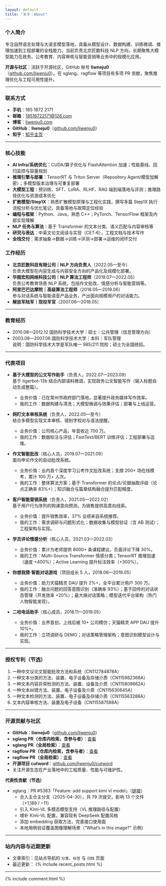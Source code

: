 ```yaml
---
layout: default
title: "关于：About"
---
```


### 个人简介
专注自然语言处理与大语言模型落地，具备从模型设计、数据构建、训练微调、推理加速到工程部署的全栈能力。当前负责北京匠数科技 NLP 方向，长期聚焦大模型能力在政务、公考教育、内容审核与智能营销等业务中的规模化应用。

**开源与社区**：活跃于开源社区，GitHub 账号 **liwneju0**（<a href="https://github.com/liwenju0" target="_blank" rel="noopener">github.com/liwenju0</a>）。在 sglang、ragflow 等项目有多项 PR 贡献，聚焦推理优化与工程可用性提升。

---

### 联系方式
- **手机**：185 1872 2171  
- **邮箱**：18518722171@126.com  
- **博客**：<a href="http://www.liwenju0.com" target="_blank" rel="noopener">liwenju0.com</a>  
- **GitHub**：**liwneju0**（<a href="https://github.com/liwenju0" target="_blank" rel="noopener">github.com/liwenju0</a>）  
- **知乎**：<a href="https://www.zhihu.com/people/li-dan-ran-71" target="_blank" rel="noopener">知乎主页</a>

---

### 核心技能
- **AI Infra/系统优化**：CUDA/算子优化与 FlashAttention 加速；性能基线、回归监控与容量规划  
- **推理引擎与部署**：TensorRT 与 Triton Server（Repository Agent/模型加解密）；多模型版本治理与可重复部署  
- **大模型工程**：预训练、SFT、LoRA、RLHF、RAG 端到端落地与评测；推理路径优化与资源成本优化  
- **扩散模型/Step1X**：熟悉扩散模型原理与工程化实践，撰写多篇 Step1X 执行流程分析与优化笔记，具备落地与故障定位经验  
- **编程与框架**：Python、Java，熟悉 C++；PyTorch、TensorFlow 框架及内部实现理解  
- **NLP 任务与算法**：基于 Transformer 的文本分类、语义匹配与内容审核等  
- **研究与表达**：中英文论文阅读与实现（CET‑6），工程文档与技术写作  
- **全栈交付**：需求抽象→数据→训练→评测→部署→运维的闭环交付



### 工作经历
- **北京匠数科技有限公司｜NLP 方向负责人**（2022.05—至今）  
  负责大模型在内容生成与内容安全方向的产品化及规模化部署。
- **华图宏阳网络科技公司｜NLP 算法工程师**（2019.07—2022.05）  
  负责公考教育场景 NLP 系统，包括作文批改、情感分析与智能营销等。
- **阿里巴巴达摩院｜高级算法工程师**（2018.05—2019.06）  
  参与对话系统与智能语音产品业务，产出面向规模用户的对话能力。
- **解放军陆军｜现役军官**（2007.06—2018.05）

---

### 教育经历
- 2010.08—2012.12 国防科学技术大学｜硕士｜公共管理（信息管理方向）  
- 2003.08—2007.06 国防科学技术大学｜本科｜军队管理  
说明：国防科学技术大学是军队唯一 985/211 院校；硕士为全国统招。

---

### 代表项目
- **基于大模型的公文写作助手**（负责人，2022.07—2023.09）  
  基于 tigerbot-13b 结合内部语料微调，实现政务公文智能写作（输入标题自动生成整篇）。  
  - 业务价值：已在常州市政府部门落地，显著提升政务媒体写作效率。  
  - 我的工作：数据构建与清洗；大模型微调与效果评估；部署与上线运营。

- **网盯文本审核系统**（负责人，2022.05—至今）  
  结合多模型实现文本审核、错别字校对与语法提醒。  
  - 业务价值：公司核心产品，年营收近 700 万。  
  - 我的工作：数据标注与评估；FastText/BERT 训练评估；工程部署与运维。

- **作文智能批改**（核心人员，2019.07—2021.09）  
  面向申论作文的自动批改系统。  
  - 业务价值：业内首个深度学习公考作文批改系统；支撑 200+ 场在线模考，累计 100 万+ 人次。  
  - 我的工作：整体算法方案；基于 Transformer 的论点/论据抽取评级（论点正确率 83%+）；知识融合与篇章结构融合提升匹配精度。

- **客户智能营销系统**（负责人，2021.05—2022.02）  
  基于用户行为序列的购课意向预测，为销售提供高意向线索。  
  - 业务价值：提升销售效率，37% 业绩来自系统推荐。  
  - 我的工作：需求调研与问题形式化；数据收集与模型验证（含 AB 测试）；工程架构与实现。

- **学员评论情感分析**（核心人员，2021.03—2022.03）  
  - 业务价值：累计为老师提供 8000+ 条课程建议，负面评论下降 30%。  
  - 我的工作：Multi-Source Transformer 情感分类；TensorRT 推理加速（速度 +400%）；Active Learning 提升标注效率（+300%）。

- **你想我猜·智能对话游戏**（项目组长 5 人，2018.06—2019.05）  
  - 业务价值：助力天猫精灵 DAU 提升 2%+，全平台累计用户 300 万。  
  - 我的工作：融合问题的回答意图识别（准确率 93%）；基于回传的对话状态管理（开发效率 +20%）；最大熵对话策略；模型迭代平台架构（热门人物智能发现）。

- **二哈电话助手**（核心成员，2018.11—2019.05）  
  - 业务价值：业界首创，上线后被 10+ 公司模仿；天猫精灵 APP DAU 提升 10%+。  
  - 我的工作：立项调研与 DEMO；对话策略管理架构；意图识别模型设计与实现。

---

### 授权专利（节选）
1. 一种中文议论文智能批改方法和系统（CN112784878A）  
2. 一种文本分类的方法、装置、电子设备及存储介质（CN115982368A）  
3. 一种文本内容异常检测的方法、装置、设备及介质（CN115809662A）  
4. 一种文本纠错方法、装置、电子设备及介质（CN115630645A）  
5. 一种文本检测的方法、装置、电子设备及存储介质（CN115563288A）  
6. 文本内容审核方法、装置及电子设备（CN115587588A）

---

### 开源贡献与社区
- **GitHub：liwneju0**（<a href="https://github.com/liwenju0" target="_blank" rel="noopener">github.com/liwenju0</a>）  
- **sglang PR（仓库内检索，含参与者）**：<a href="https://github.com/sgl-project/sglang/pulls?q=is%3Apr+involves%3Aliwenju0" target="_blank" rel="noopener">查看</a>  
- **sglang PR（全局检索）**：<a href="https://github.com/pulls?q=is%3Apr+author%3Aliwenju0+sglang" target="_blank" rel="noopener">查看</a>  
- **ragflow PR（仓库内检索，含参与者）**：<a href="https://github.com/InfiniFlow/ragflow/pulls?q=is%3Apr+involves%3Aliwenju0" target="_blank" rel="noopener">查看</a>  
- **ragflow PR（全局检索）**：<a href="https://github.com/pulls?q=is%3Apr+author%3Aliwenju0+ragflow" target="_blank" rel="noopener">查看</a>  
- **开源项目 cutword**：<a href="https://github.com/liwenju0/cutword" target="_blank" rel="noopener">github.com/liwenju0/cutword</a>  
- 关注开源生态在产业落地中的工程质量、性能与可维护性。

**代表性贡献（节选）**  
- sglang：PR #5383「Feature: add support kimi vl model」（<a href="https://github.com/sgl-project/sglang/pull/5383" target="_blank" rel="noopener">链接</a>）  
  - 合入主仓主分支（2025-04-30），共 79 次提交，影响 13 个文件（+1,189 / −11）  
  - 引入 Kimi-VL 多模态模型支持（VL 推理路径与配置）  
  - 增补 Kimi-VL 配置，兼容现有 DeepSeek 配置风格  
  - 添加 embedding 获取方法，完善接口使用面  
  - 本地用例验证覆盖图像理解场景（“What’s in this image?” 示例）

---

### 站内内容与近期更新
- 文章索引：见站点导航的 `分类`、`标签` 与 `归档` 页面  
- 最近更新：
{% include recent_posts.html %}

---

{% include comment.html %}

